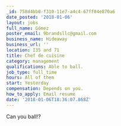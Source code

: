 ```yaml
---
_id: 758d4bb0-f310-11e7-a4c4-67ff04e870a6
date_posted: '2018-01-06'
layout: jobs
full_name: Gómez
poster_email: 9brandsllc@gmail.com
business_name: Hideaway
business_url: ''
location: I35 and 71
title: Chef de cuisine
category: management
qualifications: Able to ball.
job_type: full_time
hours: All of them
start: Yesterday
compensation: Depends on you.
how_to_apply: Email resume
date: '2018-01-06T18:36:07.868Z'
---
```

Can you ball!?
